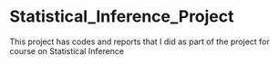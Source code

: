 # Statistical_Inference_Project
This project has codes and reports that I did as part of the project for course on Statistical Inference
